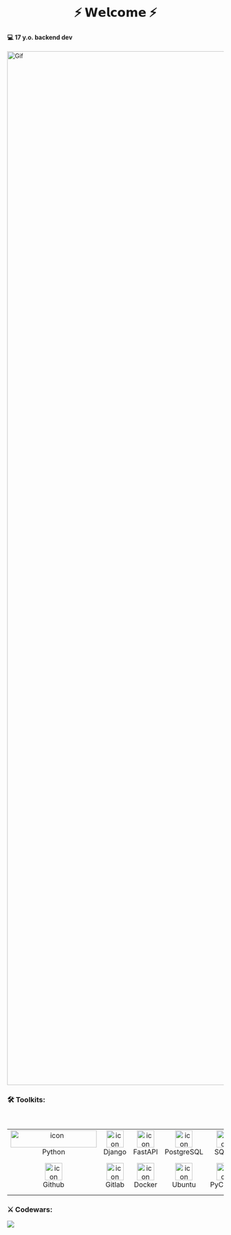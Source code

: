 <h1 align="center">⚡ 𝗪𝗲𝗹𝗰𝗼𝗺𝗲 ⚡</h1>
<h4 align="left">💻 17 y.o. backend dev</h4>
<img src="dante.gif" alt="Gif" style="display: flex;
  justify-content: center;
  align-items: center;
  height: 60vh;">
<h3 align="left">🛠 Toolkits:</h3>


####
<table>
<div style="display: flex; align-items: flex-start; align: center">
<table align="center">
  <tr>
    <td align="center" width="96">
        <img src="https://skillicons.dev/icons?i=py" alt="icon" width="200" height="40" />
      <br>Python
    </td>
    <td align="center" width="96">
        <img src="https://skillicons.dev/icons?i=django" alt="icon" width="40" height="40" />
      <br>Django
    </td>
    <td align="center" width="96">
        <img src="https://skillicons.dev/icons?i=fastapi" alt="icon" width="40" height="40" />
      <br>FastAPI
    </td>
    <td align="center" width="96">
        <img src="https://skillicons.dev/icons?i=postgres" alt="icon" width="40" height="40" />
      <br>PostgreSQL
    </td>
    <td align="center" width="96">
        <img src="https://skillicons.dev/icons?i=sqlite" alt="icon" width="40" height="40" />
      <br>SQLite
    </td>
    <td align="center" width="96">
        <img src="https://skillicons.dev/icons?i=redis" alt="icon" width="40" height="40" />
      <br>Redis
    </td>
    <td align="center" width="96">
        <img src="https://skillicons.dev/icons?i=postman" alt="icon" width="40" height="40" />
      <br>Postman
    </td>
    <td align="center" width="96">
        <img src="https://skillicons.dev/icons?i=git" alt="icon" width="40" height="40" />
      <br>Git
    </td>
  </tr>
<tr>
    <td align="center" width="96">
        <img src="https://skillicons.dev/icons?i=github" alt="icon" width="40" height="40" />
      <br>Github
    </td>
    <td align="center" width="96">
        <img src="https://skillicons.dev/icons?i=gitlab" alt="icon" width="40" height="40" />
      <br>Gitlab
    </td>
    <td align="center" width="96">
        <img src="https://skillicons.dev/icons?i=docker" alt="icon" width="40" height="40" />
      <br>Docker
    </td>
    <td align="center" width="96">
        <img src="https://skillicons.dev/icons?i=ubuntu" alt="icon" width="40" height="40" />
      <br>Ubuntu
    </td>
    <td align="center" width="96">
        <img src="https://skillicons.dev/icons?i=pycharm" alt="icon" width="40" height="40" />
      <br>PyCharm
    </td>
    <td align="center" width="96">
        <img src="https://skillicons.dev/icons?i=sublime" alt="icon" width="40" height="40" />
      <br>Sublime Text
    </td>
    <td align="center" width="96">
        <img src="https://skillicons.dev/icons?i=notion" alt="icon" width="40" height="40" />
      <br>Notion
    </td>
    <td align="center" width="96">
        <img src="https://skillicons.dev/icons?i=graphql" alt="icon" width="40" height="40" />
      <br>GraphQL
    </td>
</tr>
</table>
</div>

</table>
<h3 align="left">⚔ Codewars:</h3>
<img src="https://www.codewars.com/users/Blackout_/badges/large">

